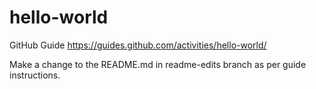# hello-world
GitHub Guide https://guides.github.com/activities/hello-world/

Make a change to the README.md in readme-edits branch as per guide instructions.
